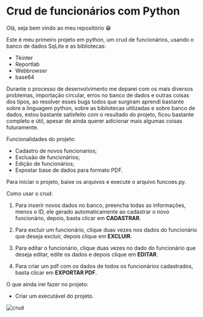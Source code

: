 # Crud de funcionários com Python

Olá, seja bem vindo ao meu repositório :grin:

Este é meu primeiro projeto em python, um crud de funcionários, usando o banco de dados SqLite e as bibliotecas:
+ Tkinter
+ Reportlab
+ Webbrowser
+ base64

Durante o processo de desenvolvimento me deparei com os mais diversos problemas, importação circular, erros no banco de dados e outras coisas dos tipos, ao resolver esses bugs todos que surgiram
aprendi bastante sobre a linguagem python, sobre as bibliotecas utilizadas e sobre banco de dados, estou bastante satisfeito com o resultado do projeto, ficou bastante completo e útil, apesar de ainda querer
adicionar mais algumas coisas futuramente.

Funcionalidades do projeto:
+ Cadastro de novos funcionarios;
+ Exclusão de funcionários;
+ Edição de funcionários;
+ Expostar base de dados para formato PDF.

Para iniciar o projeto, baixe os arquivos e execute o arquivo funcoes.py.

Como usar o crud:

1. Para inserir novos dados no banco, preencha todas as informações, menos o ID, ele gerado automaticamente ao cadastrar o novo funcionário, depois, basta clicar em **CADASTRAR**.

2. Para excluir um funcionário, clique duas vezes nos dados do funcionário que deseja excluir, depois clique em **EXCLUIR**.

3. Para editar o funcionário, clique duas vezes no dado do funcionário que deseja editar, edite os dados e depois clique em **EDITAR**.

4. Para criar um pdf com os dados de todos os funcionários cadastrados, basta clicar em **EXPORTAR PDF**.

O que ainda irei fazer no projeto:
+ Criar um executável do projeto.

![crud](https://user-images.githubusercontent.com/90439416/145871214-e7d72238-1ce9-4bd5-b410-33db22237a1a.png)

